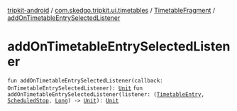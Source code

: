 [tripkit-android](../../index.md) / [com.skedgo.tripkit.ui.timetables](../index.md) / [TimetableFragment](index.md) / [addOnTimetableEntrySelectedListener](./add-on-timetable-entry-selected-listener.md)

# addOnTimetableEntrySelectedListener

`fun addOnTimetableEntrySelectedListener(callback: OnTimetableEntrySelectedListener): `[`Unit`](https://kotlinlang.org/api/latest/jvm/stdlib/kotlin/-unit/index.html)
`fun addOnTimetableEntrySelectedListener(listener: (`[`TimetableEntry`](../../com.skedgo.tripkit.ui.model/-timetable-entry/index.md)`, `[`ScheduledStop`](../../com.skedgo.android.common.model/-scheduled-stop/index.md)`, `[`Long`](https://kotlinlang.org/api/latest/jvm/stdlib/kotlin/-long/index.html)`) -> `[`Unit`](https://kotlinlang.org/api/latest/jvm/stdlib/kotlin/-unit/index.html)`): `[`Unit`](https://kotlinlang.org/api/latest/jvm/stdlib/kotlin/-unit/index.html)